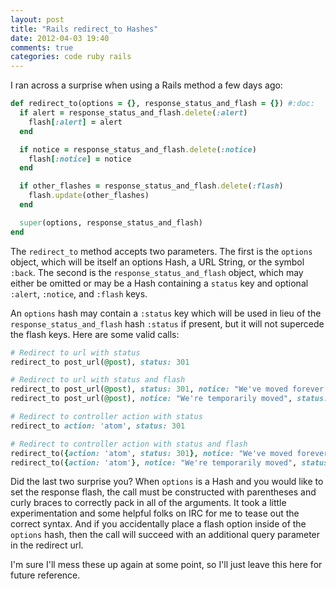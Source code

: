 ```yaml
---
layout: post
title: "Rails redirect_to Hashes"
date: 2012-04-03 19:40
comments: true
categories: code ruby rails
---
```

I ran across a surprise when using a Rails method a few days ago:
``` ruby rails/actionpack/lib/action_controller/metal/flash.rb
def redirect_to(options = {}, response_status_and_flash = {}) #:doc:
  if alert = response_status_and_flash.delete(:alert)
    flash[:alert] = alert
  end

  if notice = response_status_and_flash.delete(:notice)
    flash[:notice] = notice
  end

  if other_flashes = response_status_and_flash.delete(:flash)
    flash.update(other_flashes)
  end

  super(options, response_status_and_flash)
end
```
The `redirect_to` method accepts two parameters. The first is the `options` object, which will be itself an options Hash, a URL String, or the symbol `:back`. The second is the `response_status_and_flash` object, which may either be omitted or may be a Hash containing a `status` key and optional `:alert`, `:notice`, and `:flash` keys.

An `options` hash may contain a `:status` key which will be used in lieu of the `response_status_and_flash` hash `:status` if present, but it will not supercede the flash keys. Here are some valid calls:

``` ruby Valid redirect_to Calls
# Redirect to url with status
redirect_to post_url(@post), status: 301

# Redirect to url with status and flash
redirect_to post_url(@post), status: 301, notice: "We've moved forever!"
redirect_to post_url(@post), notice: "We're temporarily moved", status: 302

# Redirect to controller action with status
redirect_to action: 'atom', status: 301

# Redirect to controller action with status and flash
redirect_to({action: 'atom', status: 301}, notice: "We've moved forever!")
redirect_to({action: 'atom'}, notice: "We're temporarily moved", status: 302)
```

Did the last two surprise you? When `options` is a Hash and you would like to set the response flash, the call must be constructed with
parentheses and curly braces to correctly pack in all of the arguments. It took a little experimentation and some helpful folks on IRC for me to tease out the correct syntax. And if you accidentally place a flash option inside of the `options` hash, then the call will succeed with an additional query parameter in the redirect url.

I'm sure I'll mess these up again at some point, so I'll just leave this here for future reference.
